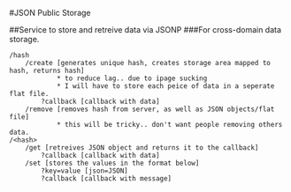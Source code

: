 #JSON Public Storage

##Service to store and retreive data via JSONP
###For cross-domain data storage.

    /hash 
  		/create	[generates unique hash, creates storage area mapped to hash, returns hash]
  				* to reduce lag.. due to ipage sucking
  				* I will have to store each peice of data in a seperate flat file.
  			?callback [callback with data]
  		/remove [removes hash from server, as well as JSON objects/flat file]
  				* this will be tricky.. don't want people removing others data. 
  	/<hash>
  		/get [retreives JSON object and returns it to the callback]
  			?callback [callback with data]
  		/set [stores the values in the format below]
  			?key=value [json=JSON]
  			?callback [callback with message]